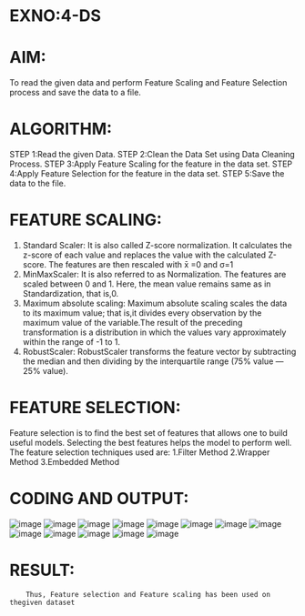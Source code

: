 # EXNO:4-DS
# AIM:
To read the given data and perform Feature Scaling and Feature Selection process and save the
data to a file.

# ALGORITHM:
STEP 1:Read the given Data.
STEP 2:Clean the Data Set using Data Cleaning Process.
STEP 3:Apply Feature Scaling for the feature in the data set.
STEP 4:Apply Feature Selection for the feature in the data set.
STEP 5:Save the data to the file.

# FEATURE SCALING:
1. Standard Scaler: It is also called Z-score normalization. It calculates the z-score of each value and replaces the value with the calculated Z-score. The features are then rescaled with x̄ =0 and σ=1
2. MinMaxScaler: It is also referred to as Normalization. The features are scaled between 0 and 1. Here, the mean value remains same as in Standardization, that is,0.
3. Maximum absolute scaling: Maximum absolute scaling scales the data to its maximum value; that is,it divides every observation by the maximum value of the variable.The result of the preceding transformation is a distribution in which the values vary approximately within the range of -1 to 1.
4. RobustScaler: RobustScaler transforms the feature vector by subtracting the median and then dividing by the interquartile range (75% value — 25% value).

# FEATURE SELECTION:
Feature selection is to find the best set of features that allows one to build useful models. Selecting the best features helps the model to perform well.
The feature selection techniques used are:
1.Filter Method
2.Wrapper Method
3.Embedded Method

# CODING AND OUTPUT:
![image](https://github.com/user-attachments/assets/3dc7ce32-039b-40e4-91ab-666f4515535c)
![image](https://github.com/user-attachments/assets/1c04f32e-84ff-4298-bb08-2ab8c643e581)
![image](https://github.com/user-attachments/assets/a0f6c13d-39be-40bc-bd36-e31c7ccfdbd5)
![image](https://github.com/user-attachments/assets/0f6602f2-2d35-4b60-890a-be111cf2dba0)
![image](https://github.com/user-attachments/assets/324171da-62e8-41c0-869e-408aaace9ec2)
![image](https://github.com/user-attachments/assets/bf5e2e74-deff-4711-a14d-3404e4f8bcb4)
![image](https://github.com/user-attachments/assets/281cbe46-7b47-42b4-b8cb-76bdc76a30cc)
![image](https://github.com/user-attachments/assets/604b4579-da98-4d22-bde6-5be04c593fc7)
![image](https://github.com/user-attachments/assets/f47a567a-2a21-4b1d-bc2b-f991b879a15b)
![image](https://github.com/user-attachments/assets/316ae422-0a7b-4262-91c9-ac1d287b0ad7)
![image](https://github.com/user-attachments/assets/1ed12749-d4e4-47ca-a7c1-cda34a98c38f)
![image](https://github.com/user-attachments/assets/c46f687e-3a05-4e42-ac6e-1f30724ce651)
![image](https://github.com/user-attachments/assets/0d9fc8c2-fdf2-4a95-85e4-495dc647b4d4)














# RESULT:
        Thus, Feature selection and Feature scaling has been used on thegiven dataset
